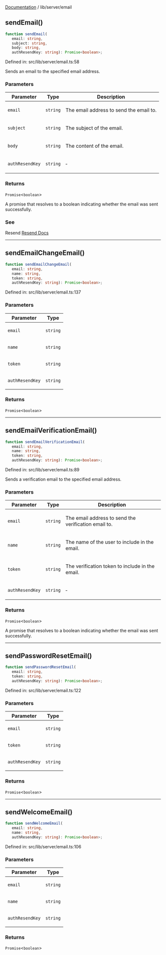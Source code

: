 [Documentation](../../modules.md) / lib/server/email

## sendEmail()

```ts
function sendEmail(
   email: string, 
   subject: string, 
   body: string, 
   authResendKey: string): Promise<boolean>;
```

Defined in: src/lib/server/email.ts:58

Sends an email to the specified email address.

### Parameters

<table>
<thead>
<tr>
<th>Parameter</th>
<th>Type</th>
<th>Description</th>
</tr>
</thead>
<tbody>
<tr>
<td>

`email`

</td>
<td>

`string`

</td>
<td>

The email address to send the email to.

</td>
</tr>
<tr>
<td>

`subject`

</td>
<td>

`string`

</td>
<td>

The subject of the email.

</td>
</tr>
<tr>
<td>

`body`

</td>
<td>

`string`

</td>
<td>

The content of the email.

</td>
</tr>
<tr>
<td>

`authResendKey`

</td>
<td>

`string`

</td>
<td>

&hyphen;

</td>
</tr>
</tbody>
</table>

### Returns

`Promise`&lt;`boolean`&gt;

A promise that resolves to a boolean indicating whether the email was sent successfully.

### See

Resend [Resend Docs](https://resend.com/docs/introduction)

***

## sendEmailChangeEmail()

```ts
function sendEmailChangeEmail(
   email: string, 
   name: string, 
   token: string, 
   authResendKey: string): Promise<boolean>;
```

Defined in: src/lib/server/email.ts:137

### Parameters

<table>
<thead>
<tr>
<th>Parameter</th>
<th>Type</th>
</tr>
</thead>
<tbody>
<tr>
<td>

`email`

</td>
<td>

`string`

</td>
</tr>
<tr>
<td>

`name`

</td>
<td>

`string`

</td>
</tr>
<tr>
<td>

`token`

</td>
<td>

`string`

</td>
</tr>
<tr>
<td>

`authResendKey`

</td>
<td>

`string`

</td>
</tr>
</tbody>
</table>

### Returns

`Promise`&lt;`boolean`&gt;

***

## sendEmailVerificationEmail()

```ts
function sendEmailVerificationEmail(
   email: string, 
   name: string, 
   token: string, 
   authResendKey: string): Promise<boolean>;
```

Defined in: src/lib/server/email.ts:89

Sends a verification email to the specified email address.

### Parameters

<table>
<thead>
<tr>
<th>Parameter</th>
<th>Type</th>
<th>Description</th>
</tr>
</thead>
<tbody>
<tr>
<td>

`email`

</td>
<td>

`string`

</td>
<td>

The email address to send the verification email to.

</td>
</tr>
<tr>
<td>

`name`

</td>
<td>

`string`

</td>
<td>

The name of the user to include in the email.

</td>
</tr>
<tr>
<td>

`token`

</td>
<td>

`string`

</td>
<td>

The verification token to include in the email.

</td>
</tr>
<tr>
<td>

`authResendKey`

</td>
<td>

`string`

</td>
<td>

&hyphen;

</td>
</tr>
</tbody>
</table>

### Returns

`Promise`&lt;`boolean`&gt;

A promise that resolves to a boolean indicating whether the email was sent successfully.

***

## sendPasswordResetEmail()

```ts
function sendPasswordResetEmail(
   email: string, 
   token: string, 
   authResendKey: string): Promise<boolean>;
```

Defined in: src/lib/server/email.ts:122

### Parameters

<table>
<thead>
<tr>
<th>Parameter</th>
<th>Type</th>
</tr>
</thead>
<tbody>
<tr>
<td>

`email`

</td>
<td>

`string`

</td>
</tr>
<tr>
<td>

`token`

</td>
<td>

`string`

</td>
</tr>
<tr>
<td>

`authResendKey`

</td>
<td>

`string`

</td>
</tr>
</tbody>
</table>

### Returns

`Promise`&lt;`boolean`&gt;

***

## sendWelcomeEmail()

```ts
function sendWelcomeEmail(
   email: string, 
   name: string, 
   authResendKey: string): Promise<boolean>;
```

Defined in: src/lib/server/email.ts:106

### Parameters

<table>
<thead>
<tr>
<th>Parameter</th>
<th>Type</th>
</tr>
</thead>
<tbody>
<tr>
<td>

`email`

</td>
<td>

`string`

</td>
</tr>
<tr>
<td>

`name`

</td>
<td>

`string`

</td>
</tr>
<tr>
<td>

`authResendKey`

</td>
<td>

`string`

</td>
</tr>
</tbody>
</table>

### Returns

`Promise`&lt;`boolean`&gt;

